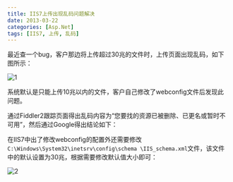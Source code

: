 ```yaml
---
title: IIS7上传出现乱码问题解决
date: 2013-03-22
categories: [Asp.Net]
tags: [IIS7, 上传, 乱码]
---
```


最近查一个bug，客户那边将上传超过30兆的文件时，上传页面出现乱码，如下图所示：

![1](http://fwhyy.com/img/post/1.png)

系统默认是只能上传10兆以内的文件，客户自己修改了webconfig文件后发现此问题。

通过Fiddler2跟踪页面得出乱码内容为“您要找的资源已被删除、已更名或暂时不可用”，然后通过Google得出结论如下：

在IIS7中出了修改webconfig的配置外还需要修改`C:\Windows\System32\inetsrv\config\schema \IIS_schema.xml`文件，该文件中的默认设置为30兆，根据需要修改默认值大小即可：

![2](http://fwhyy.com/img/post/2.png)


